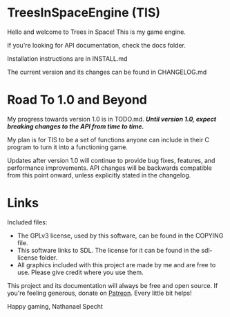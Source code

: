 # TreesInSpaceEngine (TIS)

Hello and welcome to Trees in Space!
This is my game engine.

If you're looking for API documentation, check the docs folder.

Installation instructions are in INSTALL.md

The current version and its changes can be found in CHANGELOG.md

# Road To 1.0 and Beyond

My progress towards version 1.0 is in TODO.md. 
***Until version 1.0, expect breaking changes to the API from time to time.***

My plan is for TIS to be a set of functions anyone can include in their C program to turn it into a functioning game.

Updates after version 1.0 will continue to provide bug fixes, features, and performance improvements. 
API changes will be backwards compatible from this point onward, unless explicitly stated in the changelog.

# Links

Included files:
- The GPLv3 license, used by this software, can be found in the COPYING file.
- This software links to SDL. The license for it can be found in the sdl-license folder.
- All graphics included with this project are made by me and are free to use. Please give credit where you use them.

This project and its documentation will always be free and open source.
If you're feeling generous, donate on [Patreon](https://www.patreon.com/treesinspace).
Every little bit helps!

Happy gaming,
Nathanael Specht

